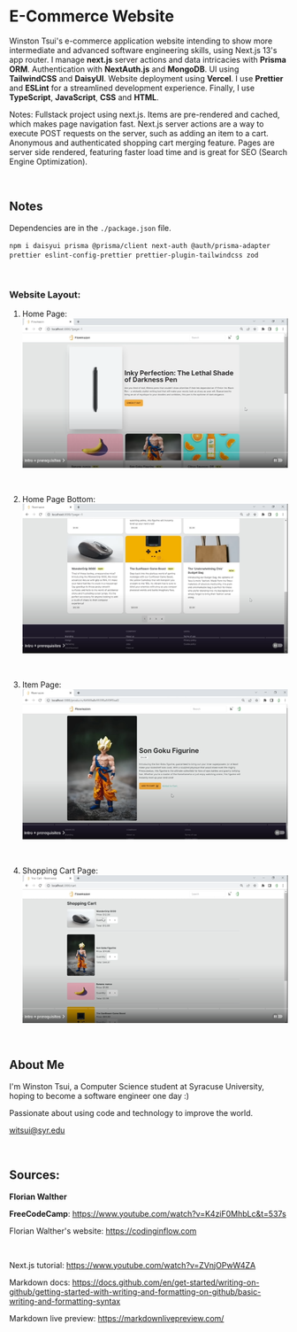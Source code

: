 # E-Commerce Website

Winston Tsui's e-commerce application website intending to show more intermediate and advanced software engineering skills, using Next.js 13's app router. I manage **next.js** server actions and data intricacies with **Prisma ORM**. Authentication with **NextAuth.js** and **MongoDB**. UI using **TailwindCSS** and **DaisyUI**. Website deployment using **Vercel**. I use **Prettier** and **ESLint** for a streamlined development experience. Finally, I use **TypeScript**, **JavaScript**, **CSS** and **HTML**.

Notes: Fullstack project using next.js. Items are pre-rendered and cached, which makes page navigation fast. 
Next.js server actions are a way to execute POST requests on the server, such as adding an item to a cart. Anonymous and authenticated shopping cart merging feature. Pages are server side rendered, featuring faster load time and is great for SEO (Search Engine Optimization).

<br>

## Notes

Dependencies are in the `./package.json` file.

`npm i daisyui prisma @prisma/client next-auth @auth/prisma-adapter prettier eslint-config-prettier prettier-plugin-tailwindcss zod`


<br>

<h3>Website Layout:</h3>

1) Home Page:
![Alt text](/Frontend%20images/1.PNG) 
<br>

2) Home Page Bottom: 
![Alt text](/Frontend%20images/2.PNG) 
<br>

3) Item Page:
![Alt text](/Frontend%20images/3.PNG) 
<br>

4) Shopping Cart Page:
![Alt text](/Frontend%20images/4.PNG)

<br>

## About Me

I'm Winston Tsui, a Computer Science student at Syracuse University, hoping to become a software engineer one day :)

Passionate about using code and technology to improve the world.

witsui@syr.edu

<br>

## Sources:
**Florian Walther**

**FreeCodeCamp**: https://www.youtube.com/watch?v=K4ziF0MhbLc&t=537s

Florian Walther's website: https://codinginflow.com 

<br>

Next.js tutorial: https://www.youtube.com/watch?v=ZVnjOPwW4ZA

Markdown docs: https://docs.github.com/en/get-started/writing-on-github/getting-started-with-writing-and-formatting-on-github/basic-writing-and-formatting-syntax

Markdown live preview: https://markdownlivepreview.com/

<br>